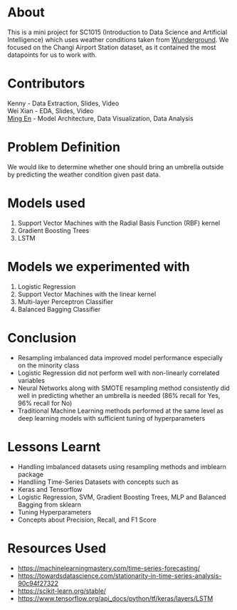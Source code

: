 # About
This is a mini project for SC1015 (Introduction to Data Science and Artificial Intelligence) which uses weather conditions taken from [Wunderground](https://www.wunderground.com/weather/WSSS "Wunderground"). We focused on the Changi Airport Station dataset, as it contained the most datapoints for us to work with.

# Contributors
Kenny - Data Extraction, Slides, Video  
Wei Xian - EDA, Slides, Video  
[Ming En](https://github.com/MingEn82 "Github") - Model Architecture, Data Visualization, Data Analysis 

# Problem Definition
We would like to determine whether one should bring an umbrella outside by predicting the weather condition given past data.

# Models used
1. Support Vector Machines with the Radial Basis Function (RBF) kernel
2. Gradient Boosting Trees
3. LSTM

# Models we experimented with
1. Logistic Regression
2. Support Vector Machines with the linear kernel
3. Multi-layer Perceptron Classifier
4. Balanced Bagging Classifier

# Conclusion
* Resampling imbalanced data improved model performance especially on the minority class
* Logistic Regression did not perform well with non-linearly correlated variables
* Neural Networks along with SMOTE resampling method consistently did well in predicting whether an umbrella is needed (86% recall for Yes, 96% recall for No)
* Traditional Machine Learning methods performed at the same level as deep learning models with sufficient tuning of hyperparameters

# Lessons Learnt
* Handling imbalanced datasets using resampling methods and imblearn package
* Handliing Time-Series Datasets with concepts such as 
* Keras and Tensorflow
* Logistic Regression, SVM, Gradient Boosting Trees, MLP and Balanced Bagging from sklearn
* Tuning Hyperparameters
* Concepts about Precision, Recall, and F1 Score

# Resources Used
* https://machinelearningmastery.com/time-series-forecasting/
* https://towardsdatascience.com/stationarity-in-time-series-analysis-90c94f27322
* https://scikit-learn.org/stable/
* https://www.tensorflow.org/api_docs/python/tf/keras/layers/LSTM
